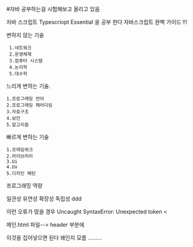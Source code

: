 #자바 공부하는걸 시험해보고 올리고 있음 

자바 스크립트 Typescriopt Essential 을 공부 한다 
자바스크립트 완벽 가이드 !!! 


변하지 않는 기술 

	 1.네트워크 
 	 2.운영체제
	 3.컴퓨터 시스템
	 4.논리학
	 5.대수학

느리게 변하는 기술.

	1.프로그래밍 언어
	2.프로그래밍 패러다임
	3.자료구조
	4.보안
	5.알고리즘

빠르게 변하는 기술

	1.프레임워크
	2.라이브러리	
	3.Ui	
	4.Ux
	5.디자인 패턴

프로그래밍 역량

일관성 
유연성
확장성 
독립성 
ddd

이런 오류가 떴을 경우 
Uncaught SyntaxError: Unexpected token <

메인.html 파일--> header 	부분에 
<!-- <base href="/" />   -->
이것을 집어넣으면 된다 왜인지 모름 .........